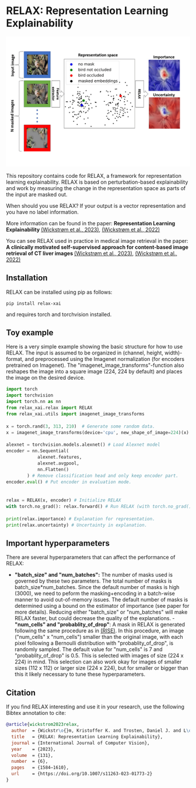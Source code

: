 # RELAX: Representation Learning Explainability

</p>
<p align="center">
  <img width="600" src="https://github.com/Wickstrom/RELAX/blob/main/relax-ramework.png">
</p>

This repository contains code for RELAX, a framework for representation learning explainability. RELAX is based on perturbation-based explainability and work by measuring the change in the representation space as parts of the input are masked out.

When should you use RELAX? If your output is a vector representation and you have no label information.

More information can be found in the paper: <b>Representation Learning Explainability </b><a href="https://link.springer.com/article/10.1007/s11263-023-01773-2#citeas">(Wickstrøm et al., 2023)</a>, <a href="https://arxiv.org/abs/2112.10161">(Wickstrøm et al., 2022)</a>

You can see RELAX used in practice in medical image retrieval in the paper: <b>A clinically motivated self-supervised approach for content-based image retrieval of CT liver images </b> <a href="https://www.sciencedirect.com/science/article/pii/S0895611123000575">(Wickstrøm et al., 2023)</a>, <a href="https://arxiv.org/abs/2207.04812">(Wickstrøm et al., 2022)</a>

## Installation

RELAX can be installed using pip as follows:

```setup
pip install relax-xai
```

and requires torch and torchvision installed.

## Toy example

Here is a very simple example showing the basic structure for how to use RELAX. The input is assumed to be organized in (channel, height, width)-format, and preprocessed using the Imagenet normalization (for encoders pretrained on Imagenet). The "imagenet_image_transforms"-function also reshapes the image into a square image (224, 224 by default) and places the image on the desired device.

```python
import torch
import torchvision
import torch.nn as nn
from relax_xai.relax import RELAX
from relax_xai.utils import imagenet_image_transforms

x = torch.rand(3, 313, 210)  # Generate some random data.
x = imagenet_image_transforms(device='cpu', new_shape_of_image=224)(x) # Resize image and apply Imagenet normalization.

alexnet = torchvision.models.alexnet() # Load Alexnet model
encoder = nn.Sequential(
            alexnet.features,
            alexnet.avgpool,
            nn.Flatten()
        ) # Remove classification head and only keep encoder part.
encoder.eval() # Put encoder in evaluation mode.


relax = RELAX(x, encoder) # Initialize RELAX
with torch.no_grad(): relax.forward() # Run RELAX (with torch.no_grad() avoid memory issues).

print(relax.importance) # Explanation for representation.
print(relax.uncertainty) # Uncertainty in explanation.
```

## Important hyperparameters

There are several hyperparameters that can affect the performance of RELAX:

- **"batch_size" and "num_batches":** The number of masks used is governed by these two parameters. The total number of masks is batch_size*num_batches. Since the default number of masks is high (3000), we need to peform the masking+encoding in a batch-wise manner to avoid out-of-memory issues. The default number of masks is determined using a bound on the estimator of importance (see paper for more details). Reducing either "batch_size" or "num_batches" will make RELAX faster, but could decrease the quality of the explanations.
-**"num_cells" and "probablity_of_drop"**: A mask in RELAX is generated following the same procedure as in <a href="https://arxiv.org/abs/1806.07421">(RISE)</a>. In this procedure, an image ("num_cells" x "num_cells") smaller than the original image, with each pixel following a Bernoulli distribution with "probablity_of_drop", is randomly sampled. The default value for "num_cells" is 7 and "probablity_of_drop" is 0.5. This is selected with images of size (224 x 224) in mind. This selection can also work okay for images of smaller sizes (112 x 112) or larger size (224 x 224), but for smaller or bigger than this it likely necessary to tune these hyperparameters.

## Citation

If you find RELAX interesting and use it in your research, use the following Bibtex annotation to cite:

```bibtex
@article{wickstrom2023relax,
  author  = {Wickstr\o{}m, Kristoffer K. and Trosten, Daniel J. and L\o{}kse, Sigurd and Boubekki, Ahc\`{e}ne and Mikalsen, Karl \o{}yvind and Kampffmeyer, Michael C. and Jenssen, Robert},
  title   = {RELAX: Representation Learning Explainability},
  journal = {International Journal of Computer Vision},
  year    = {2023},
  volume  = {131},
  number  = {6},
  pages   = {1584–1610},
  url     = {https://doi.org/10.1007/s11263-023-01773-2}
}
```
